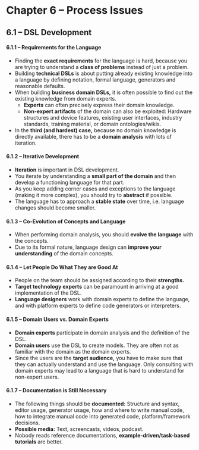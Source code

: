 # Chapter 6 – Process Issues



## 6.1 – DSL Development

#### 6.1.1 – Requirements for the Language

- Finding the **exact requirements** for the language is hard, because you are trying to understand a **class of problems** instead of just a problem.
- Building **technical DSLs** is about putting already existing knowledge into a language by defining notation, formal language, generators and reasonable defaults.
- When building **business domain DSLs,** it is often possible to find out the existing knowledge from domain experts. 
  - **Experts** can often precisely express their domain knowledge.  
  - **Non-expert artifacts** of the domain can also be exploited: Hardware structures and device features, existing user interfaces, industry standards, training material, or domain ontologies/wikis.
- In the **third (and hardest) case,** because no domain knowledge is directly available, there has to be a **domain analysis** with lots of iteration.

#### 6.1.2 – Iterative Development

- **Iteration** is important in DSL development.
- You iterate by understanding a **small part of the domain** and then develop a functioning language for that part.
- As you keep adding corner cases and exceptions to the language (making it more complex), you should try to **abstract** if possible.
- The language has to approach a **stable state** over time, i.e. language changes should become smaller.

#### 6.1.3 – Co-Evolution of Concepts and Language

- When performing domain analysis, you should **evolve the language** with the concepts.
- Due to its formal nature, language design can **improve your understanding** of the domain concepts.

#### 6.1.4 – Let People Do What They are Good At    

- People on the team should be assigned according to their **strengths.**
- **Target technology experts** can be paramount in arriving at a good implementation of the DSL.
- **Language designers** work with domain experts to define the language, and with platform experts to define code generators or interpreters.

#### 6.1.5 – Domain Users vs. Domain Experts

- **Domain experts** participate in domain analysis and the definition of the DSL.
- **Domain users** use the DSL to create models. They are often not as familiar with the domain as the domain experts.
- Since the users are the **target audience,** you have to make sure that they can actually understand and use the language. Only consulting with domain experts may  lead to a language that is hard to understand for non-expert users.

#### 6.1.7 – Documentation is Still Necessary

- The following things should be **documented:** Structure and syntax, editor usage, generator usage, how and where to write manual code, how to integrate manual code into generated code, platform/framework decisions.
- **Possible media:** Text, screencasts, videos, podcast.
- Nobody reads reference documentations, **example-driven/task-based tutorials** are better.



